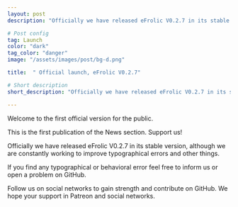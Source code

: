 ```yaml
---
layout: post
description: "Officially we have released eFrolic V0.2.7 in its stable version..."

# Post config
tag: Launch
color: "dark"
tag_color: "danger"
image: "/assets/images/post/bg-d.png"

title:  " Official launch, eFrolic V0.2.7"

# Short description
short_description: "Officially we have released eFrolic V0.2.7 in its stable version..."

---
```


Welcome to the first official version for the public.

This is the first publication of the News section. Support us!

Officially we have released eFrolic V0.2.7 in its stable version, although we are constantly working to improve typographical errors and other things.

If you find any typographical or behavioral error feel free to inform us or open a problem on GitHub.

Follow us on social networks to gain strength and contribute on GitHub. We hope your support in Patreon and social networks.
